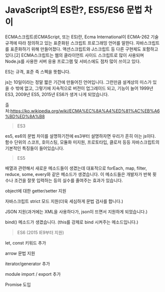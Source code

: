 # JavaScript의 ES란?, ES5/ES6 문법 차이
ECMA스크립트(ECMAScript, 또는 ES)란, Ecma International이 ECMA-262 기술 규격에 따라 정의하고 있는 표준화된 스크립트 프로그래밍 언어를 말한다. 자바스크립트를 표준화하기 위해 만들어졌다. 액션스크립트와 J스크립트 등 다른 구현체도 포함하고 있다.[2] ECMA스크립트는 웹의 클라이언트 사이드 스크립트로 많이 사용되며 Node.js를 사용한 서버 응용 프로그램 및 서비스에도 점차 많이 쓰이고 있다.  

ES는 규격, 표준 즉 스펙을 뜻합니다.

js는 10일이라는 정말 짧은 기간에 만들어진 언어입니다. 그런만큼 설계상의 미스가 있을 수 밖에 없고, 그렇기에 지속적으로 버전이 업그레이드 되고, 기능이 늘어 1999년 ES3, 2009년 ES5, 2015년 ES6가 생겨 나게 되었습니다.

출처:https://ko.wikipedia.org/wiki/ECMA%EC%8A%A4%ED%81%AC%EB%A6%BD%ED%8A%B8 

> ES3

es5, es6의 문법 차이를 설명하기전에 es3부터 설명하자면 우리가 흔히 아는 js이다. 함수 단위의 스코프, 호이스팅, 모듈화 미지원, 프로토타입, 클로저 등등 자바스크립트의 기본적인 특징들이 들어있습니다.

> ES5

배열과 관련해서 새로운 메소드들이 생겼는데 대표적으로 forEach, map, filter, reduce, some, every와 같은 메소드가 생겼습니다. 이 메소드들은 개발자가 반복 횟수나 조건을 잘못 입력하는 등의 실수를 줄여주는 효과가 있습니다.

object에 대한 getter/setter 지원

자바스크립트 strict 모드 지원(더욱 세심하게 문법 검사를 합니다.)

JSON 지원(과거에는 XML을 사용하다가, json이 뜨면서 지원하게 되었습니다.)

bind() 메소드가 생겼습니다. (this를 강제로 bind 시켜주는 메소드입니다.)
> ES6 (2015 IE9부터 지원)

let, const 키워드 추가

arrow 문법 지원

iterator/generator 추가

module import / export 추가

Promise 도입